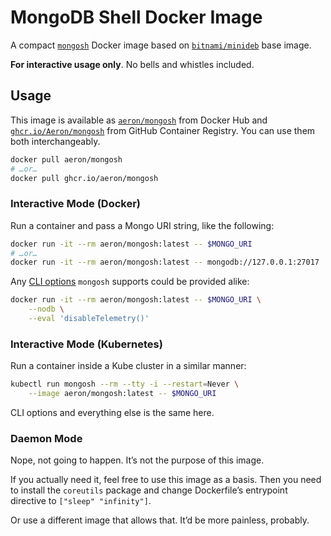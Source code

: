 # MongoDB Shell Docker Image

A compact [`mongosh`](https://docs.mongodb.com/mongodb-shell/) Docker image based on
[`bitnami/minideb`](https://hub.docker.com/r/bitnami/minideb) base image.

**For interactive usage only**. No bells and whistles included.

## Usage

This image is available as [`aeron/mongosh`](https://hub.docker.com/r/aeron/mongosh)
from Docker Hub and
[`ghcr.io/Aeron/mongosh`](https://github.com/Aeron/mongosh-docker/pkgs/container/mongosh)
from GitHub Container Registry. You can use them both interchangeably.

```sh
docker pull aeron/mongosh
# …or…
docker pull ghcr.io/aeron/mongosh
```

### Interactive Mode (Docker)

Run a container and pass a Mongo URI string, like the following:

```sh
docker run -it --rm aeron/mongosh:latest -- $MONGO_URI
# …or…
docker run -it --rm aeron/mongosh:latest -- mongodb://127.0.0.1:27017
```

Any [CLI options](https://docs.mongodb.com/mongodb-shell/reference/options/) `mongosh`
supports could be provided alike:

```sh
docker run -it --rm aeron/mongosh:latest -- $MONGO_URI \
    --nodb \
    --eval 'disableTelemetry()'
```

### Interactive Mode (Kubernetes)

Run a container inside a Kube cluster in a similar manner:

```sh
kubectl run mongosh --rm --tty -i --restart=Never \
    --image aeron/mongosh:latest -- $MONGO_URI
```

CLI options and everything else is the same here.

### Daemon Mode

Nope, not going to happen. It’s not the purpose of this image.

If you actually need it, feel free to use this image as a basis. Then you need to
install the `coreutils` package and change Dockerfile’s entrypoint directive to
`["sleep" "infinity"]`.

Or use a different image that allows that. It’d be more painless, probably.
